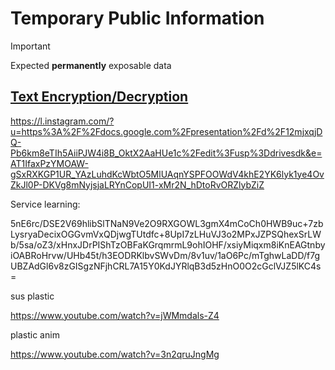 # Temporary Public Information
> [!IMPORTANT]
> Expected **permanently** exposable data

[Text Encryption/Decryption](https://www.gillmeister-software.com/online-tools/text/encrypt-decrypt-text.aspx)
---

https://l.instagram.com/?u=https%3A%2F%2Fdocs.google.com%2Fpresentation%2Fd%2F12mjxqjDQ-Pb6km8eTIh5AiiPJW4i8B_OktX2AaHUe1c%2Fedit%3Fusp%3Ddrivesdk&e=AT1IfaxPzYMOAW-gSxRXKGP1UR_YAzLuhdKcWbtO5MlUAqnYSPFOOWdV4khE2YK6lyk1ye4OvZkJl0P-DKVg8mNyjsjaLRYnCopUI1-xMr2N_hDtoRvORZlybZiZ

Service learning:

5nE6rc/DSE2V69hlibSlTNaN9Ve2O9RXGOWL3gmX4mCoCh0HWB9uc+7zbLysryaDecixOGGvmVxQDjwgTUtdfc+8UpI7zLHuVJ3o2MPxJZPSQhexSrLWb/5sa/oZ3/xHnxJDrPIShTzOBFaKGrqmrmL9ohIOHF/xsiyMiqxm8iKnEAGtnbyiOABRoHrvw/UHb45t/h3EODRKlbvSWvDm/8v1uv/1aO6Pc/mTghwLaDD/f7gUBZAdGl6v8zGISgzNFjhCRL7A15Y0KdJYRlqB3d5zHnO0O2cGclVJZ5lKC4s=

sus plastic

https://www.youtube.com/watch?v=jWMmdals-Z4

plastic anim

https://www.youtube.com/watch?v=3n2qruJngMg
